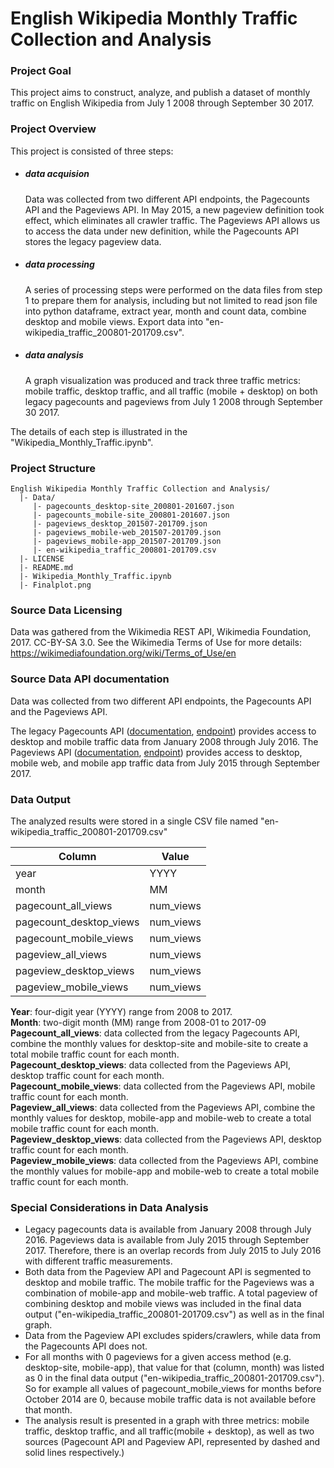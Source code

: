 # English Wikipedia Monthly Traffic Collection and Analysis  

### Project Goal  
This project aims to construct, analyze, and publish a dataset of monthly traffic on English Wikipedia from July 1 2008 through September 30 2017.  

### Project Overview  
This project is consisted of three steps:
* ##### data acquision
  Data was collected from two different API endpoints, the Pagecounts API and the Pageviews API. In May 2015, a new pageview definition took effect, which eliminates all crawler traffic. The Pageviews API allows us to access the data under new definition, while the Pagecounts API stores the legacy pageview data.
* ##### data processing 
  A series of processing steps were performed on the data files from step 1 to prepare them for analysis, including but not limited to read json file into python dataframe, extract year, month and count data, combine desktop and mobile views. Export data into "en-wikipedia_traffic_200801-201709.csv".
* ##### data analysis
  A graph visualization was produced and track three traffic metrics: mobile traffic, desktop traffic, and all traffic (mobile + desktop)  on both legacy pagecounts and pageviews from July 1 2008 through September 30 2017.

The details of each step is illustrated in the "Wikipedia_Monthly_Traffic.ipynb".     

### Project Structure
```
English Wikipedia Monthly Traffic Collection and Analysis/  
  |- Data/  
     |- pagecounts_desktop-site_200801-201607.json  
     |- pagecounts_mobile-site_200801-201607.json   
     |- pageviews_desktop_201507-201709.json  
     |- pageviews_mobile-web_201507-201709.json  
     |- pageviews_mobile-app_201507-201709.json  
     |- en-wikipedia_traffic_200801-201709.csv  
  |- LICENSE
  |- README.md
  |- Wikipedia_Monthly_Traffic.ipynb
  |- Finalplot.png   
```

### Source Data Licensing 
Data was gathered from the Wikimedia REST API,
Wikimedia Foundation, 2017. CC-BY-SA 3.0.
See the Wikimedia Terms of Use for more details:
https://wikimediafoundation.org/wiki/Terms_of_Use/en

### Source Data API documentation
Data was collected from two different API endpoints, the Pagecounts API and the Pageviews API.

The legacy Pagecounts API ([documentation](https://wikitech.wikimedia.org/wiki/Analytics/AQS/Legacy_Pagecounts), [endpoint](https://wikimedia.org/api/rest_v1/#!/Pagecounts_data_(legacy)/get_metrics_legacy_pagecounts_aggregate_project_access_site_granularity_start_end)) provides access to desktop and mobile traffic data from January 2008 through July 2016.
The Pageviews API ([documentation](https://wikitech.wikimedia.org/wiki/Analytics/AQS/Pageviews), [endpoint](https://wikimedia.org/api/rest_v1/#!/Pageviews_data/get_metrics_pageviews_aggregate_project_access_agent_granularity_start_end)) provides access to desktop, mobile web, and mobile app traffic data from July 2015 through September 2017.

### Data Output 
The analyzed results were stored in a single CSV file named "en-wikipedia_traffic_200801-201709.csv"


|        Column         |        Value        |
|-----------------------|---------------------|
|         year	        |         YYYY        |
|         month	        |          MM         |
|   pagecount_all_views	|       num_views     |
|pagecount_desktop_views|       num_views     |
|pagecount_mobile_views |       num_views     |
|   pageview_all_views	|       num_views     |
|pageview_desktop_views |       num_views     |
|pageview_mobile_views  |       num_views     |

**Year**: four-digit year (YYYY) range from 2008 to 2017.  
**Month**: two-digit month (MM) range from 2008-01 to 2017-09   
**Pagecount_all_views**: data collected from the legacy Pagecounts API, combine the monthly values for desktop-site and mobile-site to create a total mobile traffic count for each month.  
**Pagecount_desktop_views**: data collected from the Pageviews API, desktop traffic count for each month.  
**Pagecount_mobile_views**: data collected from the Pageviews API, mobile traffic count for each month.  
**Pageview_all_views**: data collected from the Pageviews API, combine the monthly values for desktop, mobile-app and mobile-web to create a total mobile traffic count for each month.  
**Pageview_desktop_views**: data collected from the Pageviews API, desktop traffic count for each month.  
**Pageview_mobile_views**: data collected from the Pageviews API, combine the monthly values for mobile-app and mobile-web to create a total mobile traffic count for each month.  


### Special Considerations in Data Analysis
* Legacy pagecounts data is available from January 2008 through July 2016. Pageviews data is available from July 2015 through September 2017. Therefore, there is an overlap records from July 2015 to July 2016 with different traffic measurements. 
* Both data from the Pageview API and Pagecount API is segmented to desktop and mobile traffic. The mobile traffic for the Pageviews was a combination of mobile-app and mobile-web traffic. A total pageview of combining desktop and mobile views was included in the final data output ("en-wikipedia_traffic_200801-201709.csv") as well as in the final graph.
* Data from the Pageview API excludes spiders/crawlers, while data from the Pagecounts API does not.
* For all months with 0 pageviews for a given access method (e.g. desktop-site, mobile-app), that value for that (column, month) was listed as 0 in the final data output ("en-wikipedia_traffic_200801-201709.csv"). So for example all values of pagecount_mobile_views for months before October 2014 are 0, because mobile traffic data is not available before that month.
* The analysis result is presented in a graph with three metrics: mobile traffic, desktop traffic, and all traffic(mobile + desktop), as well as two sources (Pagecount API and Pageview API, represented by dashed and solid lines respectively.)

